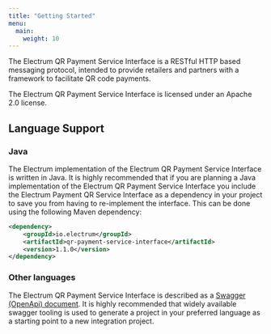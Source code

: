 ```yaml
---
title: "Getting Started"
menu:
  main:
    weight: 10
---
```


The Electrum QR Payment Service Interface is a RESTful HTTP based messaging protocol, intended to provide retailers and partners with a framework to facilitate QR code payments.

The Electrum QR Payment Service Interface is licensed under an Apache 2.0 license.

## Language Support

### Java

The Electrum implementation of the Electrum QR Payment Service Interface is written in Java. It is highly recommended that if you are planning a Java implementation of the Electrum QR Payment Service Interface you include the Electrum Payment QR Service Interface as a dependency in your project to save you from having to re-implement the interface. This can be done using the following Maven dependency:

```xml
<dependency>
    <groupId>io.electrum</groupId>
    <artifactId>qr-payment-service-interface</artifactId>
    <version>1.1.0</version>
</dependency>
```

### Other languages

The Electrum QR Payment Service Interface is described as a [Swagger (OpenApi) document](/swagger). It is highly recommended that widely available swagger tooling is used to generate a project in your preferred language as a starting point to a new integration project.
